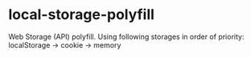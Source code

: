 # local-storage-polyfill

Web Storage (API) polyfill. Using following storages in order of priority: localStorage -> cookie -> memory
